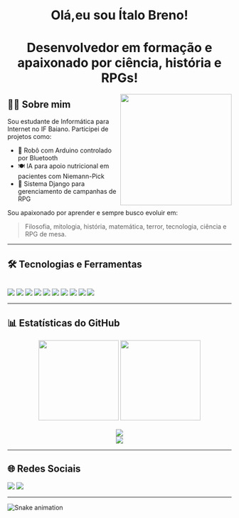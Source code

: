 <h1 align="center">
  Olá,eu sou Ítalo Breno!
</h1>

<h1 align="center">
Desenvolvedor em formação e apaixonado por ciência, história e RPGs!
</h1>

<img align="right" height="250" src="[https://media.tenor.com/o4NvZP_BFegAAAAd/campfire-pixel.gif](https://media3.giphy.com/media/v1.Y2lkPTc5MGI3NjExZ3h2bHlnaDd2a3BwNnhrb2w1bjlsNW40ODVsbDgwa3o5cTQ4cmgwZiZlcD12MV9pbnRlcm5hbF9naWZfYnlfaWQmY3Q9Zw/pVGsAWjzvXcZW4ZBTE/giphy.gif)" />

## 👨‍💻 Sobre mim

Sou estudante de Informática para Internet no IF Baiano. Participei de projetos como:

- 🤖 Robô com Arduino controlado por Bluetooth
- 🍽️ IA para apoio nutricional em pacientes com Niemann-Pick
- 🐉 Sistema Django para gerenciamento de campanhas de RPG

Sou apaixonado por aprender e sempre busco evoluir em:
> Filosofia, mitologia, história, matemática, terror, tecnologia, ciência e RPG de mesa.

---

## 🛠️ Tecnologias e Ferramentas

<div style="display: inline_block"><br>
  <img src="https://img.shields.io/badge/Python-3670A0?style=for-the-badge&logo=python&logoColor=ffdd54"/>
  <img src="https://img.shields.io/badge/Django-092E20?style=for-the-badge&logo=django&logoColor=white"/>
  <img src="https://img.shields.io/badge/HTML5-E34F26?style=for-the-badge&logo=html5&logoColor=white"/>
  <img src="https://img.shields.io/badge/CSS3-1572B6?style=for-the-badge&logo=css3&logoColor=white"/>
  <img src="https://img.shields.io/badge/JavaScript-F7DF1E?style=for-the-badge&logo=javascript&logoColor=black"/>
  <img src="https://img.shields.io/badge/PHP-777BB4?style=for-the-badge&logo=php&logoColor=white"/>
  <img src="https://img.shields.io/badge/MySQL-005C84?style=for-the-badge&logo=mysql&logoColor=white"/>
  <img src="https://img.shields.io/badge/C%2B%2B-00599C?style=for-the-badge&logo=c%2B%2B&logoColor=white"/>
  <img src="https://img.shields.io/badge/Figma-F24E1E?style=for-the-badge&logo=figma&logoColor=white"/>
  <img src="https://img.shields.io/badge/Canva-00C4CC?style=for-the-badge&logo=canva&logoColor=white"/>
</div>

---

## 📊 Estatísticas do GitHub

<div align="center">
  <img height="180em" src="https://github-readme-stats.vercel.app/api?username=italobrenorf&show_icons=true&theme=tokyonight&include_all_commits=true&count_private=true"/>
  <img height="180em" src="https://github-readme-stats.vercel.app/api/top-langs/?username=italobrenorf&layout=compact&langs_count=6&theme=tokyonight"/>
  <br><br>
  <img src="https://github-readme-activity-graph.vercel.app/graph?username=italobrenorf&bg_color=0d1117&color=9e4c98&line=9e4c98&point=403d3d&area=true&hide_border=true" />
  <br>
  <img src="https://streak-stats.demolab.com?user=italobrenorf&theme=tokyonight&hide_border=true"/>
</div>

---

## 🌐 Redes Sociais

<div>
  <a href="https://instagram.com/italobrenor_f" target="_blank"><img src="https://img.shields.io/badge/-Instagram-%23E4405F?style=for-the-badge&logo=instagram&logoColor=white"/></a>
  <a href="mailto:brenogbi2015@gmail.com"><img src="https://img.shields.io/badge/-Gmail-%23333?style=for-the-badge&logo=gmail&logoColor=white"/></a>
</div>

---

![Snake animation](https://github.com/italobrenorf/italobrenorf/blob/output/github-contribution-grid-snake.svg)
